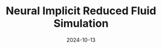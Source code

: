 ---
title: Neural Implicit Reduced Fluid Simulation
layout: paper

description: We vectorize line drawings by detecting stroke keypoints, then inferring correct connectivity between them via optimization and, finally, resolving stroke shape with novel polyvector flow.
img: /assets/img/paper_stabilitynetworks/william_curves.png
teaser: /assets/img/paper_nirfs/teaser_with_diagram.jpg
authors: Yuanyuan Tao, Ivan Puhachov, Derek Nowrouzezahrai, Paul G. Kry
paper_info: SIGGRAPH Asia 2024
redirect: https://yuanyuantao.github.io/Neural-Implicit-Reduced-Fluid-Simulation/
date: 2024-10-13
---
